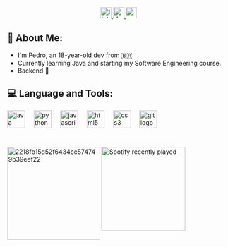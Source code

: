 <div align="center">
  <a href="https://www.linkedin.com/in/pedro-sts/" target="_blank">
    <img src="https://img.shields.io/static/v1?message=LinkedIn&logo=linkedin&label=&color=0077B5&logoColor=white&labelColor=&style=for-the-badge" height="25" alt="linkedin logo"  />
  </a>
  <a href="https://www.discordapp.com/users/502962151514832898" target="_blank">
    <img src="https://img.shields.io/static/v1?message=stonksz&logo=discord&label=&color=7289DA&logoColor=white&labelColor=&style=for-the-badge" height="25" alt="discord logo"  />
  </a>
  <a href="https://mail.google.com/mail/?view=cm&fs=1&to=pedrosts.dev@gmail.com&su=Hey%20there">
    <img src="https://img.shields.io/static/v1?message=contact&logo=gmail&label=&color=D14836&logoColor=white&labelColor=&style=for-the-badge" height="25" alt="gmail logo"  />
  </a>
</div>

## 🫡 About Me:

- I'm Pedro, an 18-year-old dev from 🇧🇷
- Currently learning Java and starting my Software Engineering course.
- Backend 🤝

<h2>💻 Language and Tools:</h2>
<div align="left">
  <img src="https://skillicons.dev/icons?i=java" height="40" alt="java logo"  />
  <img width="12" />
  <img src="https://skillicons.dev/icons?i=py" height="40" alt="python logo"  />
  <img width="12" />
  <img src="https://skillicons.dev/icons?i=js" height="40" alt="javascript logo"  />
  <img width="12" />
  <img src="https://skillicons.dev/icons?i=html" height="40" alt="html5 logo"  />
  <img width="12" />
  <img src="https://skillicons.dev/icons?i=css" height="40" alt="css3 logo"  />
  <img width="12" />
  <img src="https://skillicons.dev/icons?i=git" height="40" alt="git logo"  />
</div>

###

<br clear="both">


<img align="left" height="210" src='https://i.postimg.cc/JHh2HVDN/2218fb15d52f6434cc574749b39eef22.jpg' border='0' alt='2218fb15d52f6434cc574749b39eef22'/>

<div align="left">
  <a href="https://open.spotify.com/user/22zqjsxlahxzldfxnmn4tywdi">
    <img height="190" src="https://spotify-recently-played-readme.vercel.app/api?user=22zqjsxlahxzldfxnmn4tywdi&count=3&unique=true" alt="Spotify recently played"  />
  </a>
</div>
